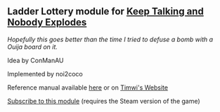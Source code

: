 ## Ladder Lottery module for [Keep Talking and Nobody Explodes](https://keeptalkinggame.com)
_Hopefully this goes better than the time I tried to defuse a bomb with a Ouija board on it._

Idea by ConManAU

Implemented by noi2coco

Reference manual available [here](https://noi2coco.github.io/ktaneSimonForgets/Manual/Ladder%20Lottery.html) or on [Timwi's Website](https://ktane.timwi.de/HTML/Ladder%20Lottery.html)

[Subscribe to this module](https://steamcommunity.com/sharedfiles/filedetails/?id=) (requires the Steam version of the game)
